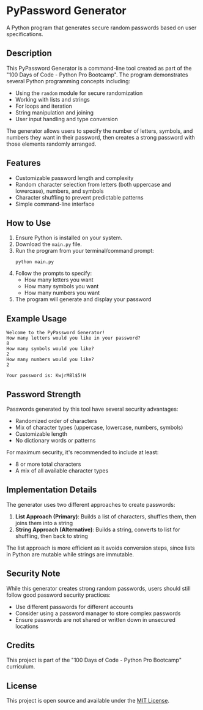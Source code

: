 # PyPassword Generator

A Python program that generates secure random passwords based on user specifications.

## Description

This PyPassword Generator is a command-line tool created as part of the "100 Days of Code - Python Pro Bootcamp". The program demonstrates several Python programming concepts including:

- Using the `random` module for secure randomization
- Working with lists and strings
- For loops and iteration
- String manipulation and joining
- User input handling and type conversion

The generator allows users to specify the number of letters, symbols, and numbers they want in their password, then creates a strong password with those elements randomly arranged.

## Features

- Customizable password length and complexity
- Random character selection from letters (both uppercase and lowercase), numbers, and symbols
- Character shuffling to prevent predictable patterns
- Simple command-line interface

## How to Use

1. Ensure Python is installed on your system.
2. Download the `main.py` file.
3. Run the program from your terminal/command prompt:
   ```
   python main.py
   ```
4. Follow the prompts to specify:
   - How many letters you want
   - How many symbols you want
   - How many numbers you want
5. The program will generate and display your password

## Example Usage

```
Welcome to the PyPassword Generator!
How many letters would you like in your password?
8
How many symbols would you like?
2
How many numbers would you like?
2

Your password is: KwjrM8l$5!H
```

## Password Strength

Passwords generated by this tool have several security advantages:

- Randomized order of characters
- Mix of character types (uppercase, lowercase, numbers, symbols)
- Customizable length
- No dictionary words or patterns

For maximum security, it's recommended to include at least:
- 8 or more total characters
- A mix of all available character types

## Implementation Details

The generator uses two different approaches to create passwords:

1. **List Approach (Primary)**: Builds a list of characters, shuffles them, then joins them into a string
2. **String Approach (Alternative)**: Builds a string, converts to list for shuffling, then back to string

The list approach is more efficient as it avoids conversion steps, since lists in Python are mutable while strings are immutable.

## Security Note

While this generator creates strong random passwords, users should still follow good password security practices:
- Use different passwords for different accounts
- Consider using a password manager to store complex passwords
- Ensure passwords are not shared or written down in unsecured locations

## Credits

This project is part of the "100 Days of Code - Python Pro Bootcamp" curriculum.

## License

This project is open source and available under the [MIT License](https://opensource.org/licenses/MIT).
